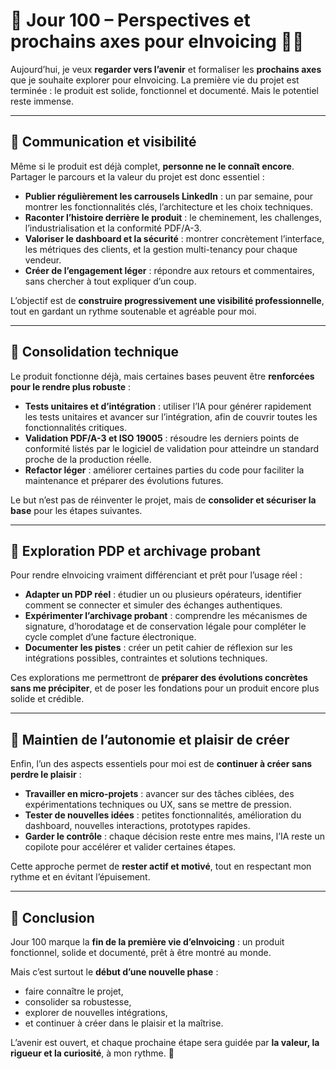 # 📅 Jour 100 – Perspectives et prochains axes pour eInvoicing 🔭✨

Aujourd’hui, je veux **regarder vers l’avenir** et formaliser les **prochains axes** que je souhaite explorer pour eInvoicing.
La première vie du projet est terminée : le produit est solide, fonctionnel et documenté. Mais le potentiel reste immense.

---

## 🎨 Communication et visibilité

Même si le produit est déjà complet, **personne ne le connaît encore**. Partager le parcours et la valeur du projet est donc essentiel :

* **Publier régulièrement les carrousels LinkedIn** : un par semaine, pour montrer les fonctionnalités clés, l’architecture et les choix techniques.
* **Raconter l’histoire derrière le produit** : le cheminement, les challenges, l’industrialisation et la conformité PDF/A-3.
* **Valoriser le dashboard et la sécurité** : montrer concrètement l’interface, les métriques des clients, et la gestion multi-tenancy pour chaque vendeur.
* **Créer de l’engagement léger** : répondre aux retours et commentaires, sans chercher à tout expliquer d’un coup.

L’objectif est de **construire progressivement une visibilité professionnelle**, tout en gardant un rythme soutenable et agréable pour moi.

---

## 🧩 Consolidation technique

Le produit fonctionne déjà, mais certaines bases peuvent être **renforcées pour le rendre plus robuste** :

* **Tests unitaires et d’intégration** : utiliser l’IA pour générer rapidement les tests unitaires et avancer sur l’intégration, afin de couvrir toutes les fonctionnalités critiques.
* **Validation PDF/A-3 et ISO 19005** : résoudre les derniers points de conformité listés par le logiciel de validation pour atteindre un standard proche de la production réelle.
* **Refactor léger** : améliorer certaines parties du code pour faciliter la maintenance et préparer des évolutions futures.

Le but n’est pas de réinventer le projet, mais de **consolider et sécuriser la base** pour les étapes suivantes.

---

## 🔌 Exploration PDP et archivage probant

Pour rendre eInvoicing vraiment différenciant et prêt pour l’usage réel :

* **Adapter un PDP réel** : étudier un ou plusieurs opérateurs, identifier comment se connecter et simuler des échanges authentiques.
* **Expérimenter l’archivage probant** : comprendre les mécanismes de signature, d’horodatage et de conservation légale pour compléter le cycle complet d’une facture électronique.
* **Documenter les pistes** : créer un petit cahier de réflexion sur les intégrations possibles, contraintes et solutions techniques.

Ces explorations me permettront de **préparer des évolutions concrètes sans me précipiter**, et de poser les fondations pour un produit encore plus solide et crédible.

---

## 🧘 Maintien de l’autonomie et plaisir de créer

Enfin, l’un des aspects essentiels pour moi est de **continuer à créer sans perdre le plaisir** :

* **Travailler en micro-projets** : avancer sur des tâches ciblées, des expérimentations techniques ou UX, sans se mettre de pression.
* **Tester de nouvelles idées** : petites fonctionnalités, amélioration du dashboard, nouvelles interactions, prototypes rapides.
* **Garder le contrôle** : chaque décision reste entre mes mains, l’IA reste un copilote pour accélérer et valider certaines étapes.

Cette approche permet de **rester actif et motivé**, tout en respectant mon rythme et en évitant l’épuisement.

---

## 🌱 Conclusion

Jour 100 marque la **fin de la première vie d’eInvoicing** : un produit fonctionnel, solide et documenté, prêt à être montré au monde.

Mais c’est surtout le **début d’une nouvelle phase** :

* faire connaître le projet,
* consolider sa robustesse,
* explorer de nouvelles intégrations,
* et continuer à créer dans le plaisir et la maîtrise.

L’avenir est ouvert, et chaque prochaine étape sera guidée par **la valeur, la rigueur et la curiosité**, à mon rythme. 🚀
